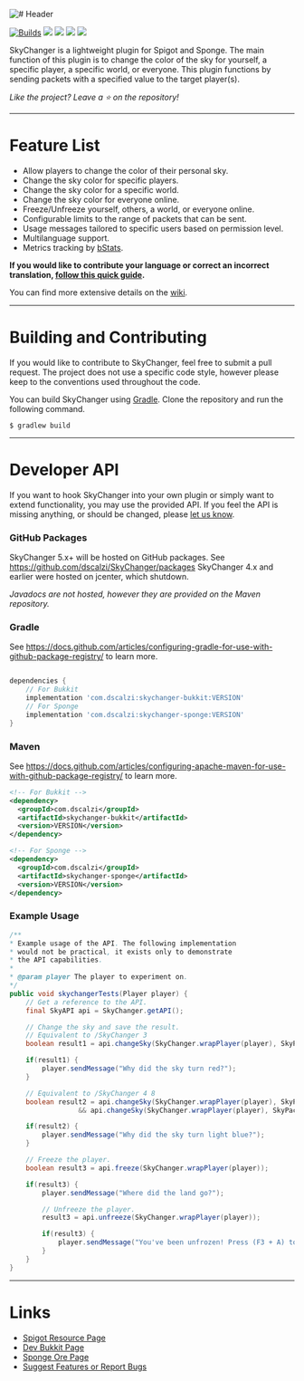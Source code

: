 ![# Header](http://i.imgur.com/6TxDQ3W.png?1)

[![Builds](https://github.com/dscalzi/SkyChanger/actions/workflows/build.yml/badge.svg)](https://github.com/dscalzi/SkyChanger/actions/workflows/build.yml) [![](https://pluginbadges.glitch.me/api/v1/dl/Downloads-limegreen.svg?bukkit=skychanger&spigot=skychanger.37524&ore=skychanger&github=dscalzi/SkyChanger&style=flat)](https://github.com/dscalzi/PluginBadges) [![](https://img.shields.io/github/license/dscalzi/SkyChanger.svg)](https://github.com/dscalzi/SkyChanger/blob/master/LICENSE.txt) ![](https://img.shields.io/badge/Spigot-1.8.x--1.16.x-orange.svg) [![](https://discordapp.com/api/guilds/211524927831015424/widget.png)](https://discordapp.com/invite/Fcrh6PT)

SkyChanger is a lightweight plugin for Spigot and Sponge. The main function of this plugin is to change the color of the sky for yourself, a specific player, a specific world, or everyone. This plugin functions by sending packets with a specified value to the target player(s).

*Like the project? Leave a ⭐ on the repository!*

***

# Feature List

* Allow players to change the color of their personal sky.
* Change the sky color for specific players.
* Change the sky color for a specific world.
* Change the sky color for everyone online.
* Freeze/Unfreeze yourself, others, a world, or everyone online.
* Configurable limits to the range of packets that can be sent.
* Usage messages tailored to specific users based on permission level.
* Multilanguage support.
* Metrics tracking by [bStats](https://bstats.org/plugin/bukkit/SkyChanger/350).

**If you would like to contribute your language or correct an incorrect translation, [follow this quick guide](https://github.com/dscalzi/SkyChanger/wiki/Translation-Guide).**

You can find more extensive details on the [wiki](https://github.com/dscalzi/SkyChanger/wiki).

***

# Building and Contributing

If you would like to contribute to SkyChanger, feel free to submit a pull request. The project does not use a specific code style, however please keep to the conventions used throughout the code.

You can build SkyChanger using [Gradle](https://gradle.org/). Clone the repository and run the following command.

```shell
$ gradlew build
```

---

# Developer API

If you want to hook SkyChanger into your own plugin or simply want to extend functionality, you may use the provided API. If you feel the API is missing anything, or should be changed, please [let us know](https://github.com/dscalzi/SkyChanger/issues).

### GitHub Packages

SkyChanger 5.x+ will be hosted on GitHub packages. See https://github.com/dscalzi/SkyChanger/packages
SkyChanger 4.x and earlier were hosted on jcenter, which shutdown.

*Javadocs are not hosted, however they are provided on the Maven repository.*

### Gradle

See https://docs.github.com/articles/configuring-gradle-for-use-with-github-package-registry/ to learn more.

```gradle

dependencies {
    // For Bukkit
    implementation 'com.dscalzi:skychanger-bukkit:VERSION'
    // For Sponge
    implementation 'com.dscalzi:skychanger-sponge:VERSION'
}
```

### Maven

See https://docs.github.com/articles/configuring-apache-maven-for-use-with-github-package-registry/ to learn more.

```XML
<!-- For Bukkit -->
<dependency>
  <groupId>com.dscalzi</groupId>
  <artifactId>skychanger-bukkit</artifactId>
  <version>VERSION</version>
</dependency>

<!-- For Sponge -->
<dependency>
  <groupId>com.dscalzi</groupId>
  <artifactId>skychanger-sponge</artifactId>
  <version>VERSION</version>
</dependency>
```

### Example Usage

```java
/**
* Example usage of the API. The following implementation
* would not be practical, it exists only to demonstrate
* the API capabilities.
* 
* @param player The player to experiment on.
*/
public void skychangerTests(Player player) {
    // Get a reference to the API.
    final SkyAPI api = SkyChanger.getAPI();

    // Change the sky and save the result.
    // Equivalent to /SkyChanger 3
    boolean result1 = api.changeSky(SkyChanger.wrapPlayer(player), SkyPacket.RAIN_LEVEL_CHANGE, 3F);

    if(result1) {
        player.sendMessage("Why did the sky turn red?");
    }

    // Equivalent to /SkyChanger 4 8
    boolean result2 = api.changeSky(SkyChanger.wrapPlayer(player), SkyPacket.RAIN_LEVEL_CHANGE, 4F)
                 && api.changeSky(SkyChanger.wrapPlayer(player), SkyPacket.THUNDER_LEVEL_CHANGE, 8F);

    if(result2) {
        player.sendMessage("Why did the sky turn light blue?");
    }

    // Freeze the player.
    boolean result3 = api.freeze(SkyChanger.wrapPlayer(player));

    if(result3) {
        player.sendMessage("Where did the land go?");

        // Unfreeze the player.
        result3 = api.unfreeze(SkyChanger.wrapPlayer(player));

        if(result3) {
            player.sendMessage("You've been unfrozen! Press (F3 + A) to reload chunks.");
        }
    }
}
```


---

# Links

* [Spigot Resource Page](https://www.spigotmc.org/resources/skychanger.37524/)
* [Dev Bukkit Page](https://dev.bukkit.org/projects/skychanger)
* [Sponge Ore Page](https://ore.spongepowered.org/TheKraken7/SkyChanger)
* [Suggest Features or Report Bugs](https://github.com/dscalzi/SkyChanger/issues)
